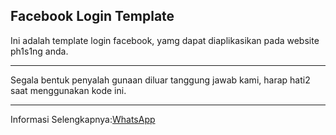 <h2>Facebook Login Template</h2>
<p>Ini adalah template login facebook, yamg dapat diaplikasikan pada website ph1s1ng anda.</p>
<hr>
<p>Segala bentuk penyalah gunaan diluar tanggung jawab kami, harap hati2 saat menggunakan kode ini.</p>
  <hr>
<p>Informasi Selengkapnya:<a href="https://wa.me/6285194996351">WhatsApp</a>
